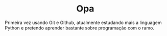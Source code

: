<h1 align="center"> Opa </h1>
Primeira vez usando Git e Github, atualmente estudando mais a linguagem Python e pretendo aprender bastante sobre programação com o ramo.
